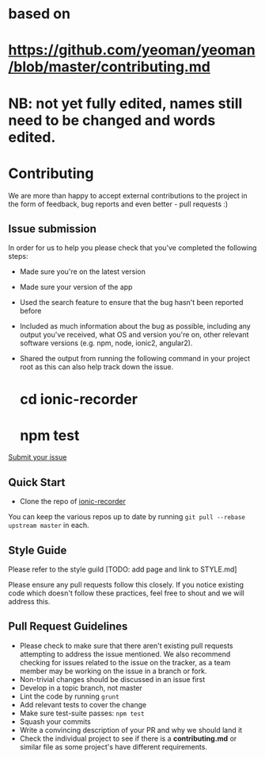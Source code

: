 # based on
# https://github.com/yeoman/yeoman/blob/master/contributing.md

# NB: not yet fully edited, names still need to be changed and words edited.

# Contributing

We are more than happy to accept external contributions to the project in the form of feedback, bug reports and even better - pull requests :)


## Issue submission

In order for us to help you please check that you've completed the following steps:

* Made sure you're on the latest version
* Made sure your version of the app
* Used the search feature to ensure that the bug hasn't been reported before
* Included as much information about the bug as possible, including any output you've received, what OS and version you're on, other relevant software versions (e.g. npm, node, ionic2, angular2).
* Shared the output from running the following command in your project root as this can also help track down the issue.

    # cd ionic-recorder
    # npm test

[Submit your issue](https://github.com/tracktunes/ionic-recorder/issues/new)


## Quick Start

- Clone the repo of [ionic-recorder](https://github.com/tracktunes/ionic-recorder)


You can keep the various repos up to date by running `git pull --rebase upstream master` in each.


## Style Guide

Please refer to the style guild [TODO: add page and link to STYLE.md]

Please ensure any pull requests follow this closely. If you notice existing code which doesn't follow these practices, feel free to shout and we will address this.


## Pull Request Guidelines

* Please check to make sure that there aren't existing pull requests attempting to address the issue mentioned. We also recommend checking for issues related to the issue on the tracker, as a team member may be working on the issue in a branch or fork.
* Non-trivial changes should be discussed in an issue first
* Develop in a topic branch, not master
* Lint the code by running `grunt`
* Add relevant tests to cover the change
* Make sure test-suite passes: `npm test`
* Squash your commits
* Write a convincing description of your PR and why we should land it
* Check the individual project to see if there is a **contributing.md** or similar file as some project's have different requirements.

